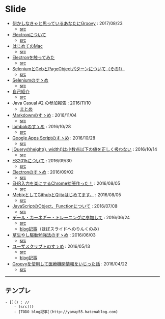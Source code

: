 ﻿# Slide
- [何かしなきゃと思っているあなたにGroovy](http://yamap55.github.io/Slide/index.html?slide=20170823/firstGroovy.md) : 2017/08/23
  - [src](https://github.com/yamap55/Slide/blob/master/20170823/firstGroovy.md)
- [Electronについて](http://yamap55.github.io/Slide/index.html?slide=20170427/electron.md)
  - [src](https://github.com/yamap55/Slide/blob/master/20170427/electron.md)
- [はじめてのMac](http://yamap55.github.io/Slide/index.html?slide=20170113/first_mac.md)
  - [src](https://github.com/yamap55/Slide/blob/master/20170113/first_mac.md)
- [Electronを触ってみた](http://yamap55.github.io/Slide/index.html?slide=20161226/electron.md)
  - [src](https://github.com/yamap55/Slide/blob/master/20161226/electron.md)
- [SeleniumとGebとPageObjectパターンについて（その1）](http://yamap55.github.io/Slide/index.html?slide=20161216/selenium_geb.md)
  - [src](https://github.com/yamap55/Slide/blob/master/20161216/selenium_geb.md)
- [Seleniumのすゝめ](http://yamap55.github.io/Slide/index.html?slide=20161126/selenium.md)
  - [src](https://github.com/yamap55/Slide/blob/master/20161126/selenium.md)
- [自己紹介](http://yamap55.github.io/Slide/index.html?slide=20161126/self_introduction.md)
  - [src](https://github.com/yamap55/Slide/blob/master/20161126/self_introduction.md)
- Java Casual #2 の参加報告 : 2016/11/10
  - [まとめ](https://github.com/yamap55/work/blob/master/20161107_java_casual/memo.md)
- [Markdownのすゝめ](http://yamap55.github.io/Slide/index.html?slide=20161104/markdown.md) : 2016/11/04
    - [src](https://github.com/yamap55/Slide/blob/master/20161104/markdown.md)
- [lombokのすゝめ](http://yamap55.github.io/Slide/index.html?slide=20161028/lombok.md) : 2016/10/28
  - [src](https://github.com/yamap55/Slide/blob/master/20161028/lombok.md)
- [Google Apps Scriptのすゝめ](http://yamap55.github.io/Slide/index.html?slide=20161028/gas.md) : 2016/10/28
  - [src](https://github.com/yamap55/Slide/blob/master/20161028/gas.md)
- [jQueryのheight(), width()は小数点以下の値を正しく扱わない](http://yamap55.github.io/Slide/index.html?slide=20161014/jquery_height_width.md) : 2016/10/14
  - [src](https://github.com/yamap55/Slide/blob/master/20161014/jquery_height_width.md)
- [ES2015について](http://yamap55.github.io/Slide/index.html?slide=20160930/es2015.md) : 2016/09/30
  - [src](https://github.com/yamap55/Slide/blob/master/20160930/es2015.md)
- [Electronのすゝめ](http://yamap55.github.io/Slide/index.html?slide=20160902/electron.md) : 2016/09/02
  - [src](https://github.com/yamap55/Slide/blob/master/20160902/electron.md)
- [EHR入力を楽にするChrome拡張作った！](http://yamap55.github.io/Slide/index.html?slide=20160805/ehr_helper.md) : 2016/08/05
  - [src](https://github.com/yamap55/Slide/blob/master/20160805/ehr_helper.md)
- [MebixとしてGithubとQiitaはじめてます。](http://yamap55.github.io/Slide/index.html?slide=20160805/qiita_github.md) : 2016/08/05
  - [src](https://github.com/yamap55/Slide/blob/master/20160805/qiita_github.md)
- [JavaScriptのObject、Functionについて](http://yamap55.github.io/Slide/index.html?slide=20160708/javascript.md) : 2016/07/08
  - [src](https://github.com/yamap55/Slide/blob/master/20160708/javascript.md)
- [デール・カーネギー・トレーニングに参加して](http://yamap55.github.io/Slide/index.html?slide=20160624/dale_carnegie.md) : 2016/06/24
  - [src](https://github.com/yamap55/Slide/blob/master/20160624/dale_carnegie.md)
  - [blog記事](http://yamap55.hatenablog.com/entry/2016/06/26/190545)（ほぼスライドへのりんくのみ）
- [草生やし駆動勉強法のすゝめ](http://yamap55.github.io/Slide/index.html?slide=20160603/grow_turf_driven.md) : 2016/06/03
  - [src](https://github.com/yamap55/Slide/blob/master/20160527/grow_turf_driven.md)
- [ユーザスクリプトのすゝめ](http://yamap55.github.io/Slide/index.html?slide=20160513/user_script.md) : 2016/05/13
  - [src](https://github.com/yamap55/Slide/blob/master/20160513/user_script.md)
  - [blog記事](http://yamap55.hatenablog.com/entry/2016/05/23/011336)
- [Groovyを使用して医療機関情報をいじった話](http://yamap55.github.io/Slide/index.html?slide=20160422/site_groovy.md) : 2016/04/22
  - [src](https://github.com/yamap55/Slide/blob/master/20160422/site_groovy.md)

----

## テンプレ
```
- []() : //
    - [src]()
    - [TODO blog記事](http://yamap55.hatenablog.com)
```
